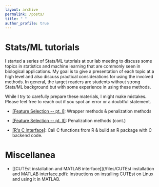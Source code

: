 ```yaml
---
layout: archive
permalink: /posts/
title: " "
author_profile: true
---
```


# Stats/ML tutorials

I started a series of Stats/ML tutorials at our lab meeting to discuss some topics in statistics and machine learning that are commonly seen in biological applications. My goal is to give a presentation of each topic at a high level and also discuss practical considerations for using the involved methods. In general, the target readers are students without strong Stats/ML background but with some experience in using these methods.

While I try to carefully prepare these materials, I might make mistakes. Please feel free to reach out if you spot an error or a doubtful statement. 

- [[Feature Selection -- pt. I]](/files/FeatureSection.html): Wrapper methods & penalization methods 

- [[Feature Selection -- pt. II]](/files/FeatureSection2.html): Penalization methods (cont.)

- [[R's C Interface]](/files/RCtutorial.html): Call C functions from R & build an R package with C backend code.

# Miscellanea

- [[CUTEst installation and MATLAB interface]](/files/CUTEst installation and MATLAB interface.pdf): Instructions on installing CUTEst on Linux and using it in MATLAB.







